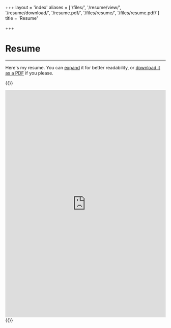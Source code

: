 +++
layout = 'index'
aliases = ['/files/', '/resume/view/', '/resume/download/', '/resume.pdf/', '/files/resume/', '/files/resume.pdf/']
title = 'Resume'

+++

# Resume
---
Here's my resume. You can [expand](https://drive.google.com/file/d/1zblqFeTflK1ksWdyUZv665Joi95hLQdB/view) it for better readability, or [download it as a PDF](https://drive.google.com/uc?id=1zblqFeTflK1ksWdyUZv665Joi95hLQdB&export=download) if you please.

{{<rawhtml>}}
<div style="aspect-ratio: 1/1.414">
    <iframe src="https://drive.google.com/file/d/1zblqFeTflK1ksWdyUZv665Joi95hLQdB/preview" width="100%" height="100%" style="border-width:0">
        <p>It appears you don't have a PDF plugin for this browser. No biggie... you can <a href="https://drive.google.com/uc?id=1zblqFeTflK1ksWdyUZv665Joi95hLQdB&export=download" target="_blank">click here to download the PDF file.</a></p>
    </iframe>
</div>
{{</rawhtml>}}
